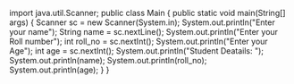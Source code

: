 import java.util.Scanner;
public class Main
{
	public static void main(String[] args) 
	{
		Scanner sc = new Scanner(System.in);
		System.out.println("Enter your name");
		String name = sc.nextLine();
		System.out.println("Enter your Roll number");
		int roll_no = sc.nextInt();
		System.out.println("Enter your Age");
		int age = sc.nextInt();
		System.out.println("Student Deatails: ");
		System.out.println(name);
		System.out.println(roll_no);
		System.out.println(age);
	}
}
